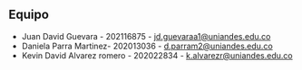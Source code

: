 ## Equipo
- Juan David Guevara - 202116875 - [jd.guevaraa1@uniandes.edu.co](mailto:jd.guevaraa1@uniandes.edu.co)
- Daniela Parra Martinez- 202013036 - [d.parram2@uniandes.edu.co](mailto:d.parram2@uniandes.edu.co)
- Kevin David Alvarez romero - 202022834 - [k.alvarezr@uniandes.edu.co](mailto:k.alvarezr@uniandes.edu.co)

